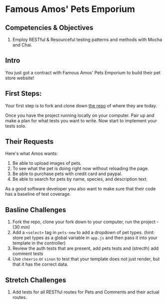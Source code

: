 # Famous Amos' Pets Emporium

## Competencies & Objectives

1. Employ RESTful & Resourceful testing patterns and methods with Mocha and Chai.

## Intro

You just got a contract with Famous Amos' Pets Emporium to build their pet store website!

## First Steps:

Your first step is to fork and clone down [the repo](https://github.com/Product-College-Labs/pets-emporium-js) of where they are today.

Once you have the project running locally on your computer. Pair up and make a plan for what tests you want to write. Now start to implement your tests solo.

## Their Requests

Here's what Amos wants:

1. Be able to upload images of pets.
1. To see what the pet is doing right now without reloading the page.
1. Be able to purchase pets with credit card and paypal.
1. Be able to search for pets by name, species, and description text.

As a good software developer you also want to make sure that their code has a baseline of test coverage.


## Basline Challenges

1. Fork the repo, clone your fork down to your computer, run the project - (30 min)
1. Add a `<select>` tag in `pets-new` to add a dropdown of pet types. (hint: store pet types as a global variable in `app.js` and then pass it into your template in the controller)
1. Review the auth tests that are present, add pets tests and (strecth) add comment tests
1. Use `cheerio` or `sinon` to test that your template does not just render, but that it has the correct data.

## Stretch Challenges

1. Add tests for all RESTful routes for Pets and Comments and their actual routes.
